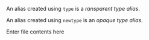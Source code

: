

An alias created using `type` is a *ransparent type alias*.

An alias created using `newtype` is an *opaque type alias*. 


Enter file contents here
